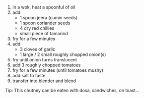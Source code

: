 1. in a wok, heat a spoonful of oil
2. add
    - 1 spoon jeera (cumin seeds)
    - 1 spoon coriander seeds
    - 4 dry red chillies
    - small piece of tamarind
3. fry for a few minutes
4. add
    - 3 cloves of garlic
    - 1 large / 2 small roughly chopped onion(s)
5. fry until onion turns translucent
6. add 3 roughly chopped tomatoes
7. fry for a few minutes (until tomatoes mushy)
8. add salt to taste
9. transfer into blender and blend

Tip: This chutney can be eaten with dosa, sandwiches, on toast...
